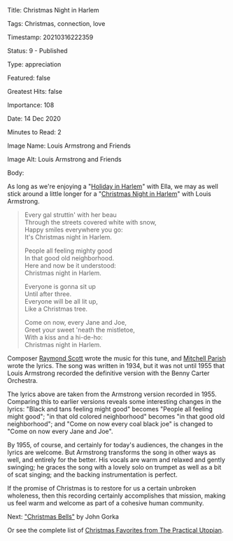 Title:  Christmas Night in Harlem

Tags:   Christmas, connection, love

Timestamp: 20210316222359

Status: 9 - Published

Type:   appreciation

Featured: false

Greatest Hits: false

Importance: 108

Date:   14 Dec 2020

Minutes to Read: 2

Image Name: Louis Armstrong and Friends

Image Alt: Louis Armstrong and Friends

Body: 

As long as we're enjoying a "[Holiday in Harlem][hih]" with Ella, we may as well stick around a little longer for a "[Christmas Night in Harlem][cnih]" with Louis Armstrong. 

> Every gal struttin' with her beau  
> Through the streets covered white with snow,  
> Happy smiles everywhere you go:  
> It's Christmas night in Harlem.  
> 
> People all feeling mighty good  
> In that good old neighborhood.  
> Here and now be it understood:  
> Christmas night in Harlem.  
> 
> Everyone is gonna sit up  
> Until after three.  
> Everyone will be all lit up,  
> Like a Christmas tree.  
> 
> Come on now, every Jane and Joe,  
> Greet your sweet 'neath the mistletoe,  
> With a kiss and a hi-de-ho:  
> Christmas night in Harlem.  

Composer [Raymond Scott][rs] wrote the music for this tune, and [Mitchell Parish][mp] wrote the lyrics. The song was written in 1934, but it was not until 1955 that Louis Armstrong recorded the definitive version with the Benny Carter Orchestra.

The lyrics above are taken from the Armstrong version recorded in 1955. Comparing this to earlier versions reveals some interesting changes in the lyrics: "Black and tans feeling might good" becomes "People all feeling might good"; "in that old colored neighborhood" becomes "in that good old neighborhood"; and "Come on now every coal black joe" is changed to "Come on now every Jane and Joe". 

By 1955, of course, and certainly for today's audiences, the changes in the lyrics are welcome. But Armstrong transforms the song in other ways as well, and entirely for the better. His vocals are warm and relaxed and gently swinging; he graces the song with a lovely solo on trumpet as well as a bit of scat singing; and the backing instrumentation is perfect. 

If the promise of Christmas is to restore for us a certain unbroken wholeness, then this recording certainly accomplishes that mission, making us feel warm and welcome as part of a cohesive human community. 

Next: ["Christmas Bells"](christmas-bells.html) by John Gorka

Or see the complete list of [Christmas Favorites from The Practical Utopian](christmas-favorites-from-the-practical-utopian.html).

[cnih]: https://music.apple.com/us/album/christmas-night-in-harlem-single-version/1445666702?i=1445667107
[hih]: holiday-in-harlem.html
[mp]: https://en.wikipedia.org/wiki/Mitchell_Parish
[rs]: https://en.wikipedia.org/wiki/Raymond_Scott
